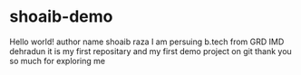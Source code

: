 # shoaib-demo
Hello world!
author name shoaib raza 
I am persuing b.tech from GRD IMD dehradun 
it is my first repositary 
and my first demo project on git
thank you so much for exploring me 
